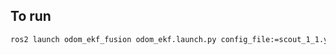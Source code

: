 
## To run

```bash
ros2 launch odom_ekf_fusion odom_ekf.launch.py config_file:=scout_1_1.yaml robot_namespace:=scout_1_1
```
